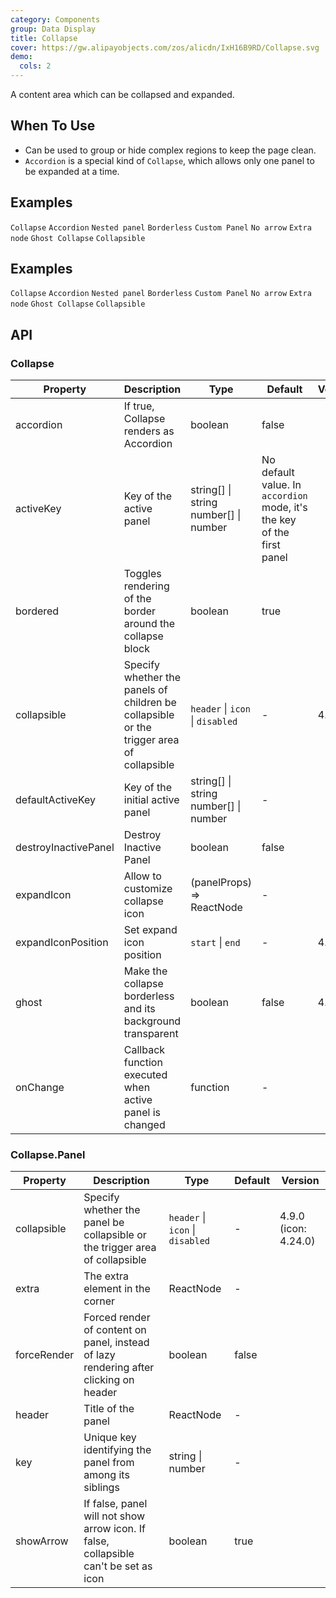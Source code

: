 ```yaml
---
category: Components
group: Data Display
title: Collapse
cover: https://gw.alipayobjects.com/zos/alicdn/IxH16B9RD/Collapse.svg
demo:
  cols: 2
---
```


A content area which can be collapsed and expanded.

## When To Use

- Can be used to group or hide complex regions to keep the page clean.
- `Accordion` is a special kind of `Collapse`, which allows only one panel to be expanded at a time.

## Examples

<code src="./demo/basic.tsx">Collapse</code>
<code src="./demo/accordion.tsx">Accordion</code>
<code src="./demo/mix.tsx">Nested panel</code>
<code src="./demo/borderless.tsx">Borderless</code>
<code src="./demo/custom.tsx">Custom Panel</code>
<code src="./demo/noarrow.tsx">No arrow</code>
<code src="./demo/extra.tsx">Extra node</code>
<code src="./demo/ghost.tsx">Ghost Collapse</code>
<code src="./demo/collapsible.tsx">Collapsible</code>

## Examples

<code src="./demo/basic.tsx">Collapse</code>
<code src="./demo/accordion.tsx">Accordion</code>
<code src="./demo/mix.tsx">Nested panel</code>
<code src="./demo/borderless.tsx">Borderless</code>
<code src="./demo/custom.tsx">Custom Panel</code>
<code src="./demo/noarrow.tsx">No arrow</code>
<code src="./demo/extra.tsx">Extra node</code>
<code src="./demo/ghost.tsx">Ghost Collapse</code>
<code src="./demo/collapsible.tsx">Collapsible</code>

## API

### Collapse

| Property             | Description                                                                              | Type                                          | Default                                                                | Version |
| -------------------- | ---------------------------------------------------------------------------------------- | --------------------------------------------- | ---------------------------------------------------------------------- | ------- |
| accordion            | If true, Collapse renders as Accordion                                                   | boolean                                       | false                                                                  |         |
| activeKey            | Key of the active panel                                                                  | string\[] \| string <br/> number\[] \| number | No default value. In `accordion` mode, it's the key of the first panel |         |
| bordered             | Toggles rendering of the border around the collapse block                                | boolean                                       | true                                                                   |         |
| collapsible          | Specify whether the panels of children be collapsible or the trigger area of collapsible | `header` \| `icon` \| `disabled`              | -                                                                      | 4.9.0   |
| defaultActiveKey     | Key of the initial active panel                                                          | string\[] \| string <br/> number\[] \| number | -                                                                      |         |
| destroyInactivePanel | Destroy Inactive Panel                                                                   | boolean                                       | false                                                                  |         |
| expandIcon           | Allow to customize collapse icon                                                         | (panelProps) => ReactNode                     | -                                                                      |         |
| expandIconPosition   | Set expand icon position                                                                 | `start` \| `end`                              | -                                                                      | 4.21.0  |
| ghost                | Make the collapse borderless and its background transparent                              | boolean                                       | false                                                                  | 4.4.0   |
| onChange             | Callback function executed when active panel is changed                                  | function                                      | -                                                                      |         |

### Collapse.Panel

| Property    | Description                                                                           | Type                             | Default | Version              |
| ----------- | ------------------------------------------------------------------------------------- | -------------------------------- | ------- | -------------------- |
| collapsible | Specify whether the panel be collapsible or the trigger area of collapsible           | `header` \| `icon` \| `disabled` | -       | 4.9.0 (icon: 4.24.0) |
| extra       | The extra element in the corner                                                       | ReactNode                        | -       |                      |
| forceRender | Forced render of content on panel, instead of lazy rendering after clicking on header | boolean                          | false   |                      |
| header      | Title of the panel                                                                    | ReactNode                        | -       |                      |
| key         | Unique key identifying the panel from among its siblings                              | string \| number                 | -       |                      |
| showArrow   | If false, panel will not show arrow icon. If false, collapsible can't be set as icon  | boolean                          | true    |                      |
